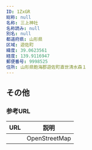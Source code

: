 ```yaml
---
ID: 1ZxGR
総称: null
名称: 三上神社
名称読み: null
別名: null
都道府県: 山形県
区域: 遊佐町
緯度: 39.0623561
経度: 139.9116947
郵便番号: 9998525
住所: 山形県飽海郡遊佐町直世清水森１
---
```


## その他

### 参考URL

| URL | 説明          |
| --- | ------------- |
|     | OpenStreetMap |
